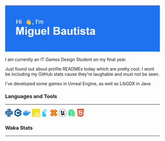 ![](header.png)

I am currently an IT Games Design Student on my final year.

Just found out about profile READMEs today which are pretty cool. I wont be including my GitHub stats cause they're laughable and must not be seen.

I've developed some games in Unreal Engine, as well as LibGDX in Java


### Languages and Tools
---
<img src="./Icons/python-color.svg" width="5%">
<img src="./Icons/cplusplus-color.svg" width="5%">
<img src="./Icons/docker-color.svg" width="5%">
<img src="./Icons/javascript-color.svg" width="5%">
<img src="./Icons/portainer-color.svg" width="5%">
<img src="./Icons/proxmox-color.svg" width="5%">
<img src="./Icons/unrealengine-color.svg" width="5%">
<img src="./Icons/androidstudio-color.svg" width="5%">
<img src="./Icons/html5-color.svg" width="5%">


### Waka Stats
---
<!--START_SECTION:waka-->

<!--END_SECTION:waka-->

<!--
**MiguelAngeloBautista/MiguelAngeloBautista** is a ✨ _special_ ✨ repository because its `README.md` (this file) appears on your GitHub profile.

Here are some ideas to get you started:

- 🔭 I’m currently working on ...
- 🌱 I’m currently learning ...
- 👯 I’m looking to collaborate on ...
- 🤔 I’m looking for help with ...
- 💬 Ask me about ...
- 📫 How to reach me: ...
- 😄 Pronouns: ...
- ⚡ Fun fact: ...
-->
